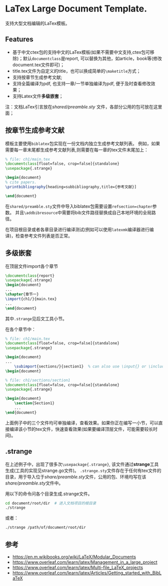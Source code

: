 # LaTex Large Document Template.
支持大型文档编辑的LaTex模板。
## Features
- 基于中文ctex包的支持中文的LaTex模板(如果不需要中文支持,ctex包可移除)；默认`documentclass`是report, 可以替换为其他，如article，book等(修改document.tex文件即可)；
- title.tex文件为自定义的title，也可以换成简单的`\maketitle`方式；
- 支持按章节生成参考文献;
- 支持全篇编译为pdf, 也支持一章/一节单独编译为pdf, 便于及时查看修改效果；
- 支持Latex文件**多级嵌套**；

注：文档LaTex引言放在*shared/preamble.sty* 文件，各部分公用的包可放在这里面；

## 按章节生成参考文献
模板主要使用`biblatex`包实现在一份文档内独立生成参考文献列表。
例如，如果需要每一章末尾都生成参考文献列表,则需要在每一章的tex文件末尾加上：
```tex
% file: ch1/main.tex
\documentclass[float=false, crop=false]{standalone}
\usepackage{.strange}

\begin{document}
% cite papers.
\printbibliography[heading=subbibliography,title={参考文献}]

\end{document}
```
在`shared/preamble.sty`文件中导入biblatex包需要设置`refsection=chapter`参数。
并且`\addbibresource`中需要将bib文件路径替换成自己本地环境的全局路径。

在项目根目录或者各章目录进行编译测试(例如可以使用`latexmk`编译器进行编译)，检查参考文件列表是否正常。

## 多级嵌套
在顶层文件import各个章节
```tex
\documentclass{report}
\usepackage{.strange}
\begin{document}
...
\chapter{章节一}
\import{ch1/}{main.tex}
...
\end{document}
```
其中`.strange`见后文工具小节。

在各个章节中：
```tex
% file: ch1/main.tex
\documentclass[float=false, crop=false]{standalone}
\usepackage{.strange}

\begin{document}
...
    \subimport{sections/}{section1}  % can also use \input{} or \include{}
\begin{document}
```
```tex
% file: ch1/sections/section1
\documentclass[float=false, crop=false]{standalone}
\usepackage{.strange}

\begin{document}    
    \section{Section1}
    ...
\end{document}
```
上面例子中的三个文件均可单独编译，查看效果。如果你正在编写一小节，可以直接编译该小节的tex文件，快速查看效果(如果要编译顶层文件，可能需要较长时间)。

## .strange
在上述例子中，出现了很多次`\usepackage{.strange}`, 该文件通过**strange**工具生成(工具的实现见strange.go文件)。 `.strange.sty`文件存在于任何有tex文件的目录，用于导入位于*share/preamble.sty*文件，公用的包、环境均写在该*share/preamble.sty*文件中。

用以下的命令问各个目录生成.strange文件。
```bash
cd document/root/dir  # 进入文档项目的根目录
./strange 
```
或者：
```bash
./strange /path/of/document/root/dir
```

## 参考
- https://en.m.wikibooks.org/wiki/LaTeX/Modular_Documents
- https://www.overleaf.com/learn/latex/Management_in_a_large_project
- https://www.overleaf.com/learn/latex/Multi-file_LaTeX_projects
- https://www.overleaf.com/learn/latex/Articles/Getting_started_with_BibLaTeX
